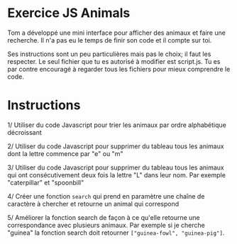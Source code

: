 # Exercice JS Animals

Tom a développé une mini interface pour afficher des animaux et faire une recherche.
Il n'a pas eu le temps de finir son code et il compte sur toi. 

Ses instructions sont un peu particulières mais pas le choix; il faut les respecter.
Le seul fichier que tu es autorisé à modifier est script.js. 
Tu es par contre encouragé à regarder tous les fichiers pour mieux comprendre le code.

# Instructions

1/ Utiliser du code Javascript pour trier les animaux par ordre alphabétique décroissant

2/ Utiliser du code Javascript pour supprimer du tableau tous les animaux dont la lettre commence par "e" ou "m"

3/ Utiliser du code Javascript pour supprimer du tableau tous les animaux qui ont consécutivement deux fois la lettre "L" dans leur nom. Par exemple "caterpillar" et "spoonbill"

4/ Créer une fonction `search` qui prend en paramètre une chaîne de caractère à chercher et retourne un animal qui correspond

5/ Améliorer la fonction search de façon à ce qu'elle retourne une correspondance avec plusieurs animaux. Par exemple si je cherche "guinea" la fonction search doit retourner `["guinea-fowl", "guinea-pig"]`.